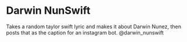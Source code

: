 # Darwin NunSwift
Takes a random taylor swift lyric and makes it about Darwin Nunez, then posts that as the caption for an instagram bot. @darwin_nunswift

